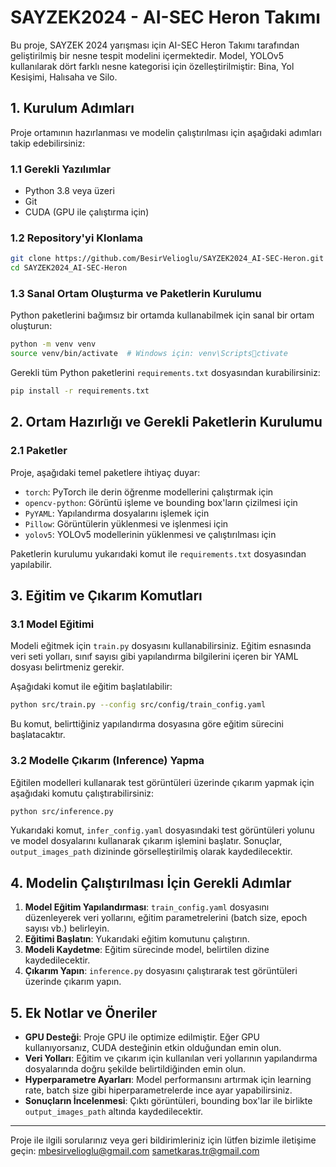 # SAYZEK2024 - AI-SEC Heron Takımı

Bu proje, SAYZEK 2024 yarışması için AI-SEC Heron Takımı tarafından geliştirilmiş bir nesne tespit modelini içermektedir. Model, YOLOv5 kullanılarak dört farklı nesne kategorisi için özelleştirilmiştir: Bina, Yol Kesişimi, Halısaha ve Silo.

## 1. Kurulum Adımları

Proje ortamının hazırlanması ve modelin çalıştırılması için aşağıdaki adımları takip edebilirsiniz:

### 1.1 Gerekli Yazılımlar

- Python 3.8 veya üzeri
- Git
- CUDA (GPU ile çalıştırma için)

### 1.2 Repository'yi Klonlama

```bash
git clone https://github.com/BesirVelioglu/SAYZEK2024_AI-SEC-Heron.git
cd SAYZEK2024_AI-SEC-Heron
```

### 1.3 Sanal Ortam Oluşturma ve Paketlerin Kurulumu

Python paketlerini bağımsız bir ortamda kullanabilmek için sanal bir ortam oluşturun:

```bash
python -m venv venv
source venv/bin/activate  # Windows için: venv\Scriptsctivate
```

Gerekli tüm Python paketlerini `requirements.txt` dosyasından kurabilirsiniz:

```bash
pip install -r requirements.txt
```

## 2. Ortam Hazırlığı ve Gerekli Paketlerin Kurulumu

### 2.1 Paketler

Proje, aşağıdaki temel paketlere ihtiyaç duyar:

- `torch`: PyTorch ile derin öğrenme modellerini çalıştırmak için
- `opencv-python`: Görüntü işleme ve bounding box'ların çizilmesi için
- `PyYAML`: Yapılandırma dosyalarını işlemek için
- `Pillow`: Görüntülerin yüklenmesi ve işlenmesi için
- `yolov5`: YOLOv5 modellerinin yüklenmesi ve çalıştırılması için

Paketlerin kurulumu yukarıdaki komut ile `requirements.txt` dosyasından yapılabilir.

## 3. Eğitim ve Çıkarım Komutları

### 3.1 Model Eğitimi

Modeli eğitmek için `train.py` dosyasını kullanabilirsiniz. Eğitim esnasında veri seti yolları, sınıf sayısı gibi yapılandırma bilgilerini içeren bir YAML dosyası belirtmeniz gerekir.

Aşağıdaki komut ile eğitim başlatılabilir:

```bash
python src/train.py --config src/config/train_config.yaml
```

Bu komut, belirttiğiniz yapılandırma dosyasına göre eğitim sürecini başlatacaktır.

### 3.2 Modelle Çıkarım (Inference) Yapma

Eğitilen modelleri kullanarak test görüntüleri üzerinde çıkarım yapmak için aşağıdaki komutu çalıştırabilirsiniz:

```bash
python src/inference.py
```

Yukarıdaki komut, `infer_config.yaml` dosyasındaki test görüntüleri yolunu ve model dosyalarını kullanarak çıkarım işlemini başlatır. Sonuçlar, `output_images_path` dizininde görselleştirilmiş olarak kaydedilecektir.

## 4. Modelin Çalıştırılması İçin Gerekli Adımlar

1. **Model Eğitim Yapılandırması**: `train_config.yaml` dosyasını düzenleyerek veri yollarını, eğitim parametrelerini (batch size, epoch sayısı vb.) belirleyin.
2. **Eğitimi Başlatın**: Yukarıdaki eğitim komutunu çalıştırın.
3. **Modeli Kaydetme**: Eğitim sürecinde model, belirtilen dizine kaydedilecektir.
4. **Çıkarım Yapın**: `inference.py` dosyasını çalıştırarak test görüntüleri üzerinde çıkarım yapın.

## 5. Ek Notlar ve Öneriler

- **GPU Desteği**: Proje GPU ile optimize edilmiştir. Eğer GPU kullanıyorsanız, CUDA desteğinin etkin olduğundan emin olun.
- **Veri Yolları**: Eğitim ve çıkarım için kullanılan veri yollarının yapılandırma dosyalarında doğru şekilde belirtildiğinden emin olun.
- **Hyperparametre Ayarları**: Model performansını artırmak için learning rate, batch size gibi hiperparametrelerde ince ayar yapabilirsiniz.
- **Sonuçların İncelenmesi**: Çıktı görüntüleri, bounding box'lar ile birlikte `output_images_path` altında kaydedilecektir.

---

Proje ile ilgili sorularınız veya geri bildirimleriniz için lütfen bizimle iletişime geçin: 
mbesirvelioglu@gmail.com
sametkaras.tr@gmail.com
